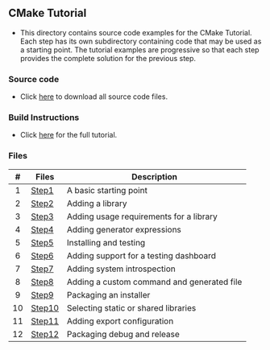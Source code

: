 ## CMake Tutorial

- This directory contains source code examples for the CMake Tutorial.
Each step has its own subdirectory containing code that may be used as a
starting point. The tutorial examples are progressive so that each step
provides the complete solution for the previous step.

### Source code

- Click [here](https://cmake.org/cmake/help/latest/_downloads/987664e19bf1c78e58910f17f64df29f/cmake-3.26.4-tutorial-source.zip) to download all source code files. 

### Build Instructions

- Click [here](https://cmake.org/cmake/help/latest/guide/tutorial/) for the full tutorial.

### Files

|   #   | Files             | Description                                |
| :---: | ----------------- | -------------------------------------------|
|   1   | [Step1](Step1)    | A basic starting point                     |
|   2   | [Step2](Step2)    | Adding a library                           |
|   3   | [Step3](Step3)    | Adding usage requirements for a library    |
|   4   | [Step4](Step4)    | Adding generator expressions               |
|   5   | [Step5](Step5)    | Installing and testing                     |
|   6   | [Step6](Step6)    | Adding support for a testing dashboard     |
|   7   | [Step7](Step7)    | Adding system introspection                |
|   8   | [Step8](Step8)    | Adding a custom command and generated file |
|   9   | [Step9](Step9)    | Packaging an installer                     |
|  10   | [Step10](Step10)  | Selecting static or shared libraries       |
|  11   | [Step11](Step11)  | Adding export configuration                |
|  12   | [Step12](Step12)  | Packaging debug and release                |